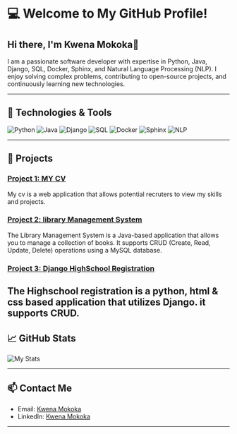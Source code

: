 # 💻 Welcome to My GitHub Profile!


## Hi there, I'm Kwena Mokoka👋



I am a passionate software developer with expertise in Python, Java, Django, SQL, Docker, Sphinx, and Natural Language Processing (NLP). I enjoy solving complex problems, contributing to open-source projects, and continuously learning new technologies.

---

## 🔧 Technologies & Tools

![Python](https://img.shields.io/badge/-Python-333?style=flat&logo=python)
![Java](https://img.shields.io/badge/-Java-333?style=flat&logo=java&logoColor=007396)
![Django](https://img.shields.io/badge/-Django-333?style=flat&logo=django)
![SQL](https://img.shields.io/badge/-SQL-333?style=flat&logo=postgresql)
![Docker](https://img.shields.io/badge/-Docker-333?style=flat&logo=docker)
![Sphinx](https://img.shields.io/badge/-Sphinx-333?style=flat&logo=sphinx)
![NLP](https://img.shields.io/badge/-NLP-333?style=flat&logo=nlp)


---

## 📂 Projects

### [Project 1: MY CV](https://github.com/KwenaMokoka/MyCV)

My cv is a web application that allows potential recruters to view my skills and projects. 


### [Project 2: library Management System](https://github.com/KwenaMokoka/libraryManagement)

The Library Management System is a Java-based application that allows you to manage a collection of books. 
It supports CRUD (Create, Read, Update, Delete) operations using a MySQL database.

### [Project 3: Django HighSchool Registration ](https://github.com/KwenaMokoka/django-)
The Highschool registration is a python, html & css based application that utilizes Django. it supports CRUD.
---

## 📈 GitHub Stats

![My Stats](https://github-readme-stats.vercel.app/api?username=yourusername&show_icons=true&hide_border=true)

---

## 📫 Contact Me

- Email: [Kwena Mokoka](mailto:your.email@example.com)
- LinkedIn: [Kwena Mokoka](https://www.linkedin.com/in/KwenaMokoka)

---

